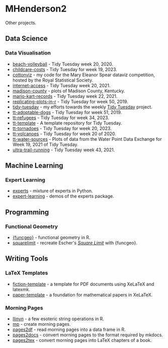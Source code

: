 # MHenderson2

Other projects.

## Data Science

### Data Visualisation

* [beach-volleyball](https://github.com/MHenderson/beach-volleyball) - Tidy Tuesday week 20, 2020.
* [childcare-costs](https://github.com/MHenderson/childcare-costs) - Tidy Tuesday for week 19, 2023.
* [cottonviz](https://github.com/MHenderson/cottonviz) - my code for the Mary Eleanor Spear dataviz competition, hosted by the Royal Statistical Society.
* [internet-access](https://github.com/MHenderson/internet-access) - Tidy Tuesday week 20, 2021.
* [madison-county](https://github.com/MHenderson/madison-county) - plots of Madison County, Kentucky.
* [mario-kart-records](https://github.com/MHenderson/mario-kart-records) -  Tidy Tuesday week 22, 2021.
* [replicating-plots-in-r](https://github.com/MHenderson/replicating-plots-in-r) - Tidy Tuesday for week 50, 2019.
* [tidy-tuesday](https://github.com/MHenderson/tidy-tuesday) - my efforts towards the weekly [Tidy Tuesday](https://github.com/rfordatascience/tidytuesday) project.
* [tt-adoptable-dogs](https://github.com/MHenderson/tt-adoptable-dogs) -  Tidy Tuesday for week 51, 2019.
* [tt-refugees](https://github.com/MHenderson/tt-refugees) - Tidy Tuesday for week 34, 2023.
* [tt-template](https://github.com/MHenderson/tt-template) - A template repository for Tidy Tuesday.
* [tt-tornadoes](https://github.com/MHenderson/tt-tornadoes) - Tidy Tuesday for week 20, 2023.
* [tt-volcanoes](https://github.com/MHenderson/tt-volcanoes) - Tidy Tuesday for week 20 of 2020.
* [tt-water-sources](https://github.com/MHenderson/tt-water-sources) - Plots of data from the Water Point Data Exchange for Week 19, 2021 of Tidy Tuesday.
* [ultra-trail-running](https://github.com/MHenderson/ultra-trail-running) - Tidy Tuesday week 43, 2021.

## Machine Learning

### Expert Learning

- [experts](https://github.com/MHenderson/experts) - mixture of experts in Python. 
- [expert-learning](https://github.com/MHenderson/expert-learning) - demos of the experts package.

## Programming

### Functional Geometry

- [{funcgeo}](https://github.com/MHenderson/funcgeo) - functional geometry in R.
- [squarelimit](https://github.com/MHenderson/squarelimit) - recreate Escher's [*Square Limit*](https://www.nga.gov/collection/art-object-page.135604.html) with {funcgeo}.

## Writing Tools

### LaTeX Templates

- [fiction-template](https://github.com/MHenderson/fiction-template) - a template for PDF documents using XeLaTeX and latexmk.
- [paper-template](https://github.com/MHenderson/paper-template) - a foundation for mathematical papers in XeLaTeX. 

### Morning Pages

- [llinyn](https://github.com/MHenderson/llinyn) - a few esoteric string operations in R.
- [mp](https://github.com/MHenderson/mp) - create morning pages.
- [pages2df](https://github.com/MHenderson/pages2df) - read morning pages into a data frame in R.
- [pages2docs](https://github.com/MHenderson/pages2docs) - convert morning pages to the format required by mkdocs.
- [pages2tex](https://github.com/MHenderson/pages2tex) - convert morning pages into LaTeX chapters of a book.

